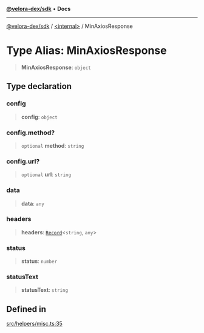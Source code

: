 [**@velora-dex/sdk**](../../README.md) • **Docs**

***

[@velora-dex/sdk](../../globals.md) / [\<internal\>](../README.md) / MinAxiosResponse

# Type Alias: MinAxiosResponse

> **MinAxiosResponse**: `object`

## Type declaration

### config

> **config**: `object`

### config.method?

> `optional` **method**: `string`

### config.url?

> `optional` **url**: `string`

### data

> **data**: `any`

### headers

> **headers**: [`Record`](Record.md)\<`string`, `any`\>

### status

> **status**: `number`

### statusText

> **statusText**: `string`

## Defined in

[src/helpers/misc.ts:35](https://github.com/VeloraDEX/paraswap-sdk/blob/feat/velora/src/helpers/misc.ts#L35)
